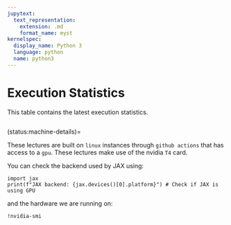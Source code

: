```yaml
---
jupytext:
  text_representation:
    extension: .md
    format_name: myst
kernelspec:
  display_name: Python 3
  language: python
  name: python3
---
```


# Execution Statistics

This table contains the latest execution statistics.

```{nb-exec-table}
```

(status:machine-details)=

These lectures are built on `linux` instances through `github actions` that has 
access to a `gpu`. These lectures make use of the nvidia `T4` card.

You can check the backend used by JAX using:

```{code-cell} ipython3
import jax
print(f"JAX backend: {jax.devices()[0].platform}") # Check if JAX is using GPU
```

and the hardware we are running on:

```{code-cell} ipython3
!nvidia-smi
```
